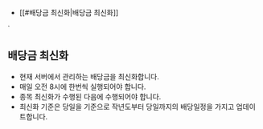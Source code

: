 - [[#배당금 최신화|배당금 최신화]]

`
## 배당금 최신화
- 현재 서버에서 관리하는 배당금을 최신화합니다.
- 매일 오전 8시에 한번씩 실행되어야 합니다.
- 종목 최신화가 수행된 다음에 수행되어야 합니다.
- 최신화 기준은 당일을 기준으로 작년도부터 당일까지의 배당일정을 가지고 업데이트합니다.

